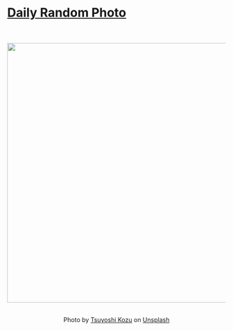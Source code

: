 # [Daily Random Photo](https://www.dailyrandomphoto.com/)

<div align="center">
  <br>
  <br>
  <a href="https://www.dailyrandomphoto.com/p/2025/2025-10-22/"><img src="https://images.unsplash.com/photo-1758331482668-6be385f58b24?crop=entropy&cs=tinysrgb&fit=max&fm=jpg&ixid=M3w3NzUwOHwwfDF8cmFuZG9tfHx8fHx8fHx8MTc2MTA5Mzk5OHw&ixlib=rb-4.1.0&q=80&w=1080" width="600px"></a>
  <br>
  <br>
  <p class="has-text-grey">Photo by <a href="https://unsplash.com/@tsuyoshikozu?utm_source=Daily%20Random%20Photo&amp;utm_medium=referral" target="_blank" rel="noopener noreferrer">Tsuyoshi Kozu</a> on <a href="https://unsplash.com/photos/silhouetted-agapanthus-flowers-against-a-gradient-sky-BMk5PqDozE4?utm_source=Daily%20Random%20Photo&amp;utm_medium=referral" target="_blank" rel="noopener noreferrer">Unsplash</a></p>
</div>
